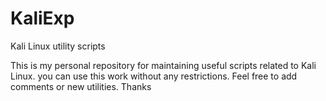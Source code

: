 # KaliExp
Kali Linux utility scripts 

This is my personal repository for maintaining useful scripts related to Kali Linux. you can use this work without any restrictions. Feel free to add comments or new utilities. Thanks
